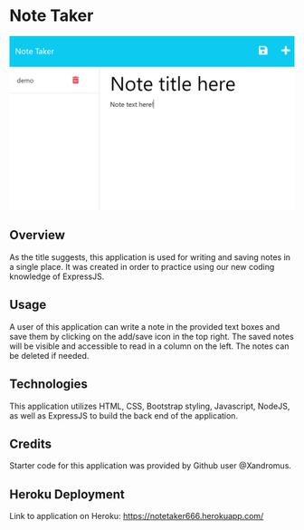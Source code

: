 # Note Taker

![screenshot](./public/assets/note.PNG)

## Overview
As the title suggests, this application is used for writing and saving notes in a single place. It was created in order to practice using our new coding knowledge of ExpressJS.  

## Usage
A user of this application can write a note in the provided text boxes and save them by clicking on the add/save icon in the top right. The saved notes will be visible and accessible to read in a column on the left. The notes can be deleted if needed.

## Technologies
This application utilizes HTML, CSS, Bootstrap styling, Javascript, NodeJS, as well as ExpressJS to build the back end of the application. 

## Credits
Starter code for this application was provided by Github user @Xandromus. 

## Heroku Deployment
Link to application on Heroku: https://notetaker666.herokuapp.com/
